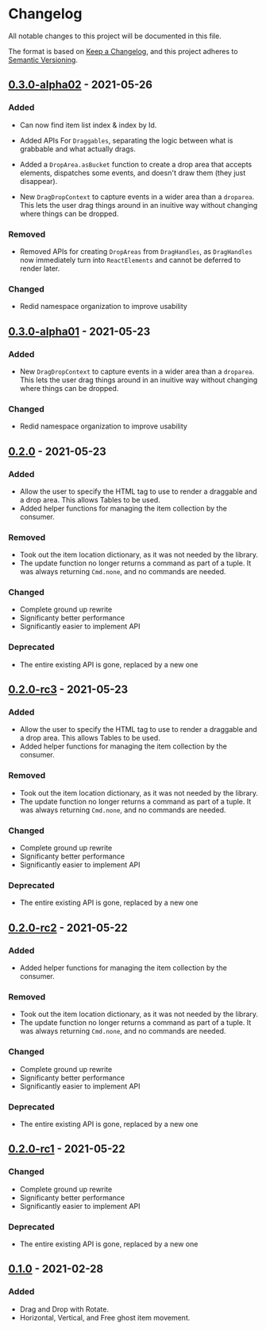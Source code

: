 # Changelog

All notable changes to this project will be documented in this file.

The format is based on [Keep a Changelog](https://keepachangelog.com/en/1.0.0/),
and this project adheres to [Semantic Versioning](https://semver.org/spec/v2.0.0.html).

## [0.3.0-alpha02] - 2021-05-26

### Added
- Can now find item list index & index by Id.
- Added APIs For `Draggables`, separating the logic between what is grabbable and what actually drags.
- Added a `DropArea.asBucket` function to create a drop area that accepts elements, dispatches some events, and doesn't draw them (they just disappear).

- New `DragDropContext` to capture events in a wider area than a `droparea`. This lets the user drag things around in an inuitive way without changing where things can be dropped.

### Removed
- Removed APIs for creating `DropAreas` from `DragHandles`, as `DragHandles` now immediately turn into `ReactElements` and cannot be deferred to render later.

### Changed
- Redid namespace organization to improve usability

## [0.3.0-alpha01] - 2021-05-23

### Added
- New `DragDropContext` to capture events in a wider area than a `droparea`. This lets the user drag things around in an inuitive way without changing where things can be dropped.

### Changed
- Redid namespace organization to improve usability

## [0.2.0] - 2021-05-23

### Added
- Allow the user to specify the HTML tag to use to render a draggable and a drop area. This allows Tables to be used.
- Added helper functions for managing the item collection by the consumer.

### Removed
- Took out the item location dictionary, as it was not needed by the library.
- The update function no longer returns a command as part of a tuple. It was always returning `Cmd.none`, and no commands are needed.

### Changed
- Complete ground up rewrite
- Significanty better performance
- Significantly easier to implement API

### Deprecated
- The entire existing API is gone, replaced by a new one

## [0.2.0-rc3] - 2021-05-23

### Added
- Allow the user to specify the HTML tag to use to render a draggable and a drop area. This allows Tables to be used.
- Added helper functions for managing the item collection by the consumer.

### Removed
- Took out the item location dictionary, as it was not needed by the library.
- The update function no longer returns a command as part of a tuple. It was always returning `Cmd.none`, and no commands are needed.

### Changed
- Complete ground up rewrite
- Significanty better performance
- Significantly easier to implement API

### Deprecated
- The entire existing API is gone, replaced by a new one

## [0.2.0-rc2] - 2021-05-22

### Added
- Added helper functions for managing the item collection by the consumer.

### Removed
- Took out the item location dictionary, as it was not needed by the library.
- The update function no longer returns a command as part of a tuple. It was always returning `Cmd.none`, and no commands are needed.

### Changed
- Complete ground up rewrite
- Significanty better performance
- Significantly easier to implement API

### Deprecated
- The entire existing API is gone, replaced by a new one

## [0.2.0-rc1] - 2021-05-22

### Changed
- Complete ground up rewrite
- Significanty better performance
- Significantly easier to implement API

### Deprecated
- The entire existing API is gone, replaced by a new one

## [0.1.0] - 2021-02-28

### Added
- Drag and Drop with Rotate.
- Horizontal, Vertical, and Free ghost item movement.

[Unreleased]: https://github.com/PaigeM89/Elmish.DragAndDrop/compare/v0.3.0-alpha02...HEAD
[0.3.0-alpha02]: https://github.com/PaigeM89/Elmish.DragAndDrop/compare/v0.2.0...v0.3.0-alpha02
[0.3.0-alpha01]: https://github.com/PaigeM89/Elmish.DragAndDrop/compare/v0.2.0...v0.3.0-alpha01
[0.2.0]: https://github.com/PaigeM89/Elmish.DragAndDrop/compare/v0.1.0...v0.2.0
[0.2.0-rc3]: https://github.com/PaigeM89/Elmish.DragAndDrop/compare/v0.1.0...v0.2.0-rc3
[0.2.0-rc2]: https://github.com/PaigeM89/Elmish.DragAndDrop/compare/v0.1.0...v0.2.0-rc2
[0.2.0-rc1]: https://github.com/PaigeM89/Elmish.DragAndDrop/compare/v0.1.0...v0.2.0-rc1
[0.1.0]: https://github.com/PaigeM89/Elmish.DragAndDrop/releases/tag/v0.1.0
